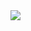 <img src="https://github-readme-stats.vercel.app/api?username=dhinterlechner&count_private=true&show_icons=true&theme=github&include_all_commits=1)"  />
